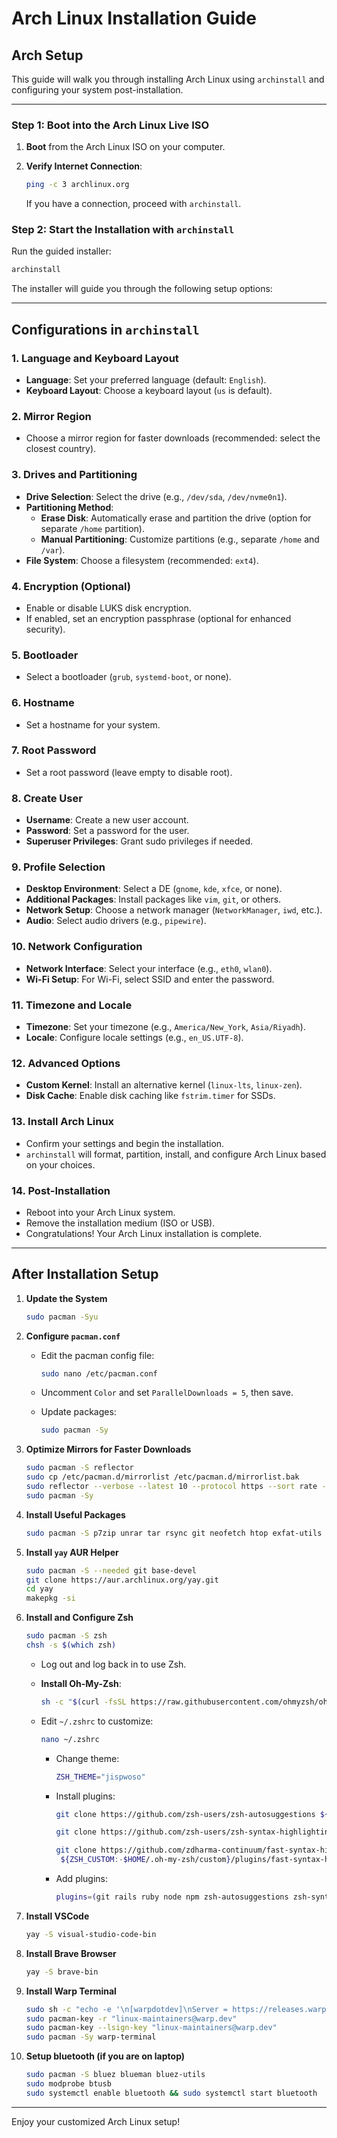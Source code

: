 # Arch Linux Installation Guide

## Arch Setup

This guide will walk you through installing Arch Linux using `archinstall` and configuring your system post-installation.

---

### Step 1: Boot into the Arch Linux Live ISO

1. **Boot** from the Arch Linux ISO on your computer.
2. **Verify Internet Connection**:

   ```bash
   ping -c 3 archlinux.org
   ```

   If you have a connection, proceed with `archinstall`.

### Step 2: Start the Installation with `archinstall`

Run the guided installer:

```bash
archinstall
```

The installer will guide you through the following setup options:

---

## Configurations in `archinstall`

### 1. Language and Keyboard Layout

- **Language**: Set your preferred language (default: `English`).
- **Keyboard Layout**: Choose a keyboard layout (`us` is default).

### 2. Mirror Region

- Choose a mirror region for faster downloads (recommended: select the closest country).

### 3. Drives and Partitioning

- **Drive Selection**: Select the drive (e.g., `/dev/sda`, `/dev/nvme0n1`).
- **Partitioning Method**:
  - **Erase Disk**: Automatically erase and partition the drive (option for separate `/home` partition).
  - **Manual Partitioning**: Customize partitions (e.g., separate `/home` and `/var`).
- **File System**: Choose a filesystem (recommended: `ext4`).

### 4. Encryption (Optional)

- Enable or disable LUKS disk encryption.
- If enabled, set an encryption passphrase (optional for enhanced security).

### 5. Bootloader

- Select a bootloader (`grub`, `systemd-boot`, or none).

### 6. Hostname

- Set a hostname for your system.

### 7. Root Password

- Set a root password (leave empty to disable root).

### 8. Create User

- **Username**: Create a new user account.
- **Password**: Set a password for the user.
- **Superuser Privileges**: Grant sudo privileges if needed.

### 9. Profile Selection

- **Desktop Environment**: Select a DE (`gnome`, `kde`, `xfce`, or none).
- **Additional Packages**: Install packages like `vim`, `git`, or others.
- **Network Setup**: Choose a network manager (`NetworkManager`, `iwd`, etc.).
- **Audio**: Select audio drivers (e.g., `pipewire`).

### 10. Network Configuration

- **Network Interface**: Select your interface (e.g., `eth0`, `wlan0`).
- **Wi-Fi Setup**: For Wi-Fi, select SSID and enter the password.

### 11. Timezone and Locale

- **Timezone**: Set your timezone (e.g., `America/New_York`, `Asia/Riyadh`).
- **Locale**: Configure locale settings (e.g., `en_US.UTF-8`).

### 12. Advanced Options

- **Custom Kernel**: Install an alternative kernel (`linux-lts`, `linux-zen`).
- **Disk Cache**: Enable disk caching like `fstrim.timer` for SSDs.

### 13. Install Arch Linux

- Confirm your settings and begin the installation.
- `archinstall` will format, partition, install, and configure Arch Linux based on your choices.

### 14. Post-Installation

- Reboot into your Arch Linux system.
- Remove the installation medium (ISO or USB).
- Congratulations! Your Arch Linux installation is complete.

---

## After Installation Setup

1. **Update the System**

   ```bash
   sudo pacman -Syu
   ```

2. **Configure `pacman.conf`**

   - Edit the pacman config file:

     ```bash
     sudo nano /etc/pacman.conf
     ```

   - Uncomment `Color` and set `ParallelDownloads = 5`, then save.
   - Update packages:

     ```bash
     sudo pacman -Sy
     ```

3. **Optimize Mirrors for Faster Downloads**

   ```bash
   sudo pacman -S reflector
   sudo cp /etc/pacman.d/mirrorlist /etc/pacman.d/mirrorlist.bak
   sudo reflector --verbose --latest 10 --protocol https --sort rate --save /etc/pacman.d/mirrorlist
   sudo pacman -Sy
   ```

4. **Install Useful Packages**

   ```bash
   sudo pacman -S p7zip unrar tar rsync git neofetch htop exfat-utils fuse-exfat ntfs-3g flac jasper aria2
   ```

5. **Install `yay` AUR Helper**

   ```bash
   sudo pacman -S --needed git base-devel
   git clone https://aur.archlinux.org/yay.git
   cd yay
   makepkg -si
   ```

6. **Install and Configure Zsh**

   ```bash
   sudo pacman -S zsh
   chsh -s $(which zsh)
   ```

   - Log out and log back in to use Zsh.
   - **Install Oh-My-Zsh**:

     ```bash
     sh -c "$(curl -fsSL https://raw.githubusercontent.com/ohmyzsh/ohmyzsh/master/tools/install.sh)"
     ```

   - Edit `~/.zshrc` to customize:

     ```bash
     nano ~/.zshrc
     ```

     - Change theme:

       ```bash
       ZSH_THEME="jispwoso"
       ```
     - Install plugins:
  
       ```bash
       git clone https://github.com/zsh-users/zsh-autosuggestions ${ZSH_CUSTOM:-~/.oh-my-zsh/custom}/plugins/zsh-autosuggestions

       git clone https://github.com/zsh-users/zsh-syntax-highlighting.git ${ZSH_CUSTOM:-~/.oh-my-zsh/custom}/plugins/zsh-syntax-highlighting

       git clone https://github.com/zdharma-continuum/fast-syntax-highlighting.git \
        ${ZSH_CUSTOM:-$HOME/.oh-my-zsh/custom}/plugins/fast-syntax-highlighting
       ```

     - Add plugins:

       ```bash
       plugins=(git rails ruby node npm zsh-autosuggestions zsh-syntax-highlighting fast-syntax-highlighting)
       ```

7. **Install VSCode**

   ```bash
   yay -S visual-studio-code-bin
   ```

8. **Install Brave Browser**

   ```bash
   yay -S brave-bin
   ```

9. **Install Warp Terminal**

   ```bash
   sudo sh -c "echo -e '\n[warpdotdev]\nServer = https://releases.warp.dev/linux/pacman/\$repo/\$arch' >> /etc/pacman.conf"
   sudo pacman-key -r "linux-maintainers@warp.dev"
   sudo pacman-key --lsign-key "linux-maintainers@warp.dev"
   sudo pacman -Sy warp-terminal
   ```

10. **Setup bluetooth (if you are on laptop)**

    ```bash
    sudo pacman -S bluez blueman bluez-utils
    sudo modprobe btusb
    sudo systemctl enable bluetooth && sudo systemctl start bluetooth
    ```

---

Enjoy your customized Arch Linux setup!
